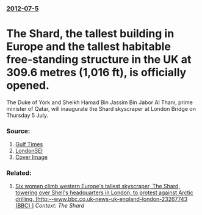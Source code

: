 ### [2012-07-5](/news/2012/07/5/index.md)

# The Shard, the tallest building in Europe and the tallest habitable free-standing structure in the UK at 309.6 metres (1,016 ft), is officially opened. 

The Duke of York and Sheikh Hamad Bin Jassim Bin Jabor Al Thani, prime minister of Qatar, will inaugurate the Shard skyscraper at London Bridge on Thursday 5 July. 


### Source:

1. [Gulf Times](http://www.gulf-times.com/site/topics/article.asp?cu_no=2&item_no=478894&version=1&template_id=57&parent_id=56)
2. [LondonSEI](http://www.london-se1.co.uk/news/view/5976)
2. [Cover Image](http://motif.imgix.com/i?url=http%3A%2F%2Fwww.london-se1.co.uk%2Fnews%2Fview%2F5976&image_url=http%3A%2F%2Fwww.london-se1.co.uk%2Fnews%2Fimageuploads%2F1335796485_80.177.117.97.jpg&color=2277bb&logo_url=https%3A%2F%2Flogo.clearbit.com%2Fwww.london-se1.co.uk%3Fformat%3Dpng%26size%3D300&logo_alignment=bottom%2Cright&text_alignment=middle%2Cleft&logo_padding=0&font_family=Avenir%20Next%20Demi%2CBold&text_color=ffff99&)

### Related:

1. [Six women climb western Europe's tallest skyscraper, The Shard, towering over Shell's headquarters in London, to protest against Arctic drilling. [http:--www.bbc.co.uk-news-uk-england-london-23267743 (BBC) ]](/news/2013/07/11/six-women-climb-western-europe-s-tallest-skyscraper-the-shard-towering-over-shell-s-headquarters-in-london-to-protest-against-arctic-dril.md) _Context: The Shard_
